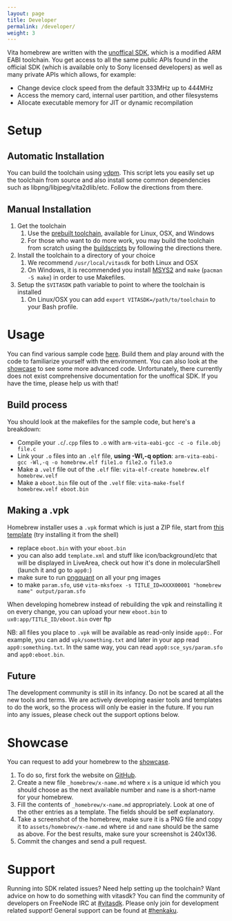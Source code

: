 ```yaml
---
layout: page
title: Developer
permalink: /developer/
weight: 3
---
```


Vita homebrew are written with the [unoffical SDK](https://github.com/vitasdk), which is a modified ARM EABI toolchain. You get access to all the same public APIs found in the official SDK (which is available only to Sony licensed developers) as well as many private APIs which allows, for example:

* Change device clock speed from the default 333MHz up to 444MHz
* Access the memory card, internal user partition, and other filesystems
* Allocate executable memory for JIT or dynamic recompilation

Setup
===============================================================================

## Automatic Installation

You can build the toolchain using [vdpm](https://github.com/vitadev/vdpm). This script lets you easily set up the toolchain from source and also install some common dependencies such as libpng/libjpeg/vita2dlib/etc. Follow the directions from there.

## Manual Installation

1. Get the toolchain
   1. Use the [prebuilt toolchain](https://goo.gl/QpX5zM), available for Linux, OSX, and Windows
   3. For those who want to do more work, you may build the toolchain from scratch using the [buildscripts](https://github.com/vitasdk/buildscripts) by following the directions there.
2. Install the toolchain to a directory of your choice
   1. We recommend `/usr/local/vitasdk` for both Linux and OSX
   2. On Windows, it is recommended you install [MSYS2](https://msys2.github.io/) and `make` (`pacman -S make`) in order to use Makefiles.
3. Setup the `$VITASDK` path variable to point to where the toolchain is installed
   1. On Linux/OSX you can add `export VITASDK=/path/to/toolchain` to your Bash profile.

Usage
===============================================================================
You can find various sample code [here](https://github.com/vitasdk/samples). Build them and play around with the code to familiarize yourself with the environment. You can also look at the [showcase](/showcase/) to see some more advanced code. Unfortunately, there currently does not exist comprehensive documentation for the unoffical SDK. If you have the time, please help us with that!

## Build process

You should look at the makefiles for the sample code, but here's a breakdown:

* Compile your `.c`/`.cpp` files to `.o` with `arm-vita-eabi-gcc -c -o file.obj file.c`
* Link your `.o` files into an `.elf` file, **using -Wl,-q option**: `arm-vita-eabi-gcc -Wl,-q -o homebrew.elf file1.o file2.o file3.o`
* Make a `.velf` file out of the `.elf` file: `vita-elf-create homebrew.elf homebrew.velf`
* Make a `eboot.bin` file out of the `.velf` file: `vita-make-fself homebrew.velf eboot.bin`

## Making a .vpk

Homebrew installer uses a `.vpk` format which is just a ZIP file, start from [this template](https://github.com/xyzz/Vita_Doom/releases/download/1.0/vitadoom.vpk) (try installing it from the shell)
* replace `eboot.bin` with your `eboot.bin`
* you can also add `template.xml` and stuff like icon/background/etc that will be displayed in LiveArea, check out how it's done in molecularShell (launch it and go to `app0:`)
* make sure to run [pngquant](https://pngquant.org/) on all your png images
* to make `param.sfo`, use `vita-mksfoex -s TITLE_ID=XXXX00001 "homebrew name" output/param.sfo`

When developing homebrew instead of rebuilding the vpk and reinstalling it on every change, you can upload your new `eboot.bin` to `ux0:app/TITLE_ID/eboot.bin` over ftp

NB: all files you place to `.vpk` will be available as read-only inside `app0:`. For example, you can add `vpk/something.txt` and later in your app read `app0:something.txt`. In the same way, you can read `app0:sce_sys/param.sfo` and `app0:eboot.bin`.

## Future

The development community is still in its infancy. Do not be scared at all the new tools and terms. We are actively developing easier tools and templates to do the work, so the process will only be easier in the future. If you run into any issues, please check out the support options below.

Showcase
===============================================================================
You can request to add your homebrew to the [showcase](/showcase/).

1. To do so, first fork the website on [GitHub](https://github.com/henkaku/henkaku.github.io).
2. Create a new file `_homebrew/x-name.md` where `x` is a unique id which you should choose as the next available number and `name` is a short-name for your homebrew.
3. Fill the contents of `_homebrew/x-name.md` appropriately. Look at one of the other entries as a template. The fields should be self explanatory.
4. Take a screenshot of the homebrew, make sure it is a PNG file and copy it to `assets/homebrew/x-name.md` where `id` and `name` should be the same as above. For the best results, make sure your screenshot is 240x136.
5. Commit the changes and send a pull request.

Support
===============================================================================
Running into SDK related issues? Need help setting up the toolchain? Want advice on how to do something with vitasdk? You can find the community of developers on FreeNode IRC at [#vitasdk](irc://chat.freenode.net/vitasdk). Please only join for development related support! General support can be found at [#henkaku](irc://chat.freenode.net/henkaku).
